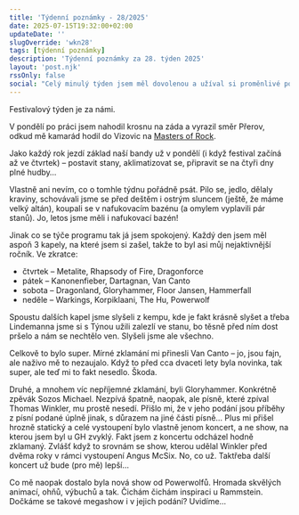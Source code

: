 ```yaml
---
title: 'Týdenní poznámky - 28/2025'
date: 2025-07-15T19:32:00+02:00
updateDate: ''
slugOverride: 'wkn28'
tags: [týdenní poznámky]
description: 'Týdenní poznámky za 28. týden 2025'
layout: 'post.njk'
rssOnly: false
social: "Celý minulý týden jsem měl dovolenou a užíval si proměnlivé počasí ve Vizovicích v rámci Masters of Rock.\n\nV nových Týdenních poznámkách je stručné shrnutí."
---
```


Festivalový týden je za námi.

V pondělí po práci jsem nahodil krosnu na záda a vyrazil směr Přerov, odkud mě kamarád hodil do Vizovic na [Masters of Rock](https://www.mastersofrock.cz/cs/).

Jako každý rok jezdí základ naší bandy už v pondělí (i když festival začíná až ve čtvrtek) – postavit stany, aklimatizovat se, připravit se na čtyři dny plné hudby…

Vlastně ani nevím, co o tomhle týdnu pořádně psát. Pilo se, jedlo, dělaly kraviny, schovávali jsme se před deštěm i ostrým sluncem (ještě, že máme velký altán), koupali se v nafukovacím bazénu (a omylem vyplavili pár stanů). Jo, letos jsme měli i nafukovací bazén!

Jinak co se týče programu tak já jsem spokojený. Každý den jsem měl aspoň 3 kapely, na které jsem si zašel, takže to byl asi můj nejaktivnější ročník. Ve zkratce:

- čtvrtek – Metalite, Rhapsody of Fire, Dragonforce
- pátek – Kanonenfieber, Dartagnan, Van Canto
- sobota – Dragonland, Gloryhammer, Floor Jansen, Hammerfall
- neděle – Warkings, Korpiklaani, The Hu, Powerwolf

Spoustu dalších kapel jsme slyšeli z kempu, kde je fakt krásně slyšet a třeba Lindemanna jsme si s Týnou užili zalezlí ve stanu, bo těsně před ním dost pršelo a nám se nechtělo ven. Slyšeli jsme ale všechno.

Celkově to bylo super. Mírné zklamání mi přinesli Van Canto – jo, jsou fajn, ale naživo mě to nezaujalo. Když to před cca dvaceti lety byla novinka, tak super, ale teď mi to fakt nesedlo. Škoda.

Druhé, a mnohem víc nepříjemné zklamání, byli Gloryhammer. Konkrétně zpěvák Sozos Michael. Nezpívá špatně, naopak, ale písně, které zpíval Thomas Winkler, mu prostě nesedí. Přišlo mi, že v jeho podání jsou příběhy z písní podané úplně jinak, s důrazem na jiné části písně… Plus mi přišel hrozně statický a celé vystoupení bylo vlastně jenom koncert, a ne show, na kterou jsem byl u GH zvyklý. Fakt jsem z koncertu odcházel hodně zklamaný. Zvlášť když to srovnám se show, kterou udělal Winkler před dvěma roky v rámci vystoupení Angus McSix. No, co už. Taktřeba další koncert už bude (pro mě) lepší…

Co mě naopak dostalo byla nová show od Powerwolfů. Hromada skvělých animací, ohňů, výbuchů a tak. Čichám čichám inspiraci u Rammstein. Dočkáme se takové megashow i v jejich podání? Uvidíme…